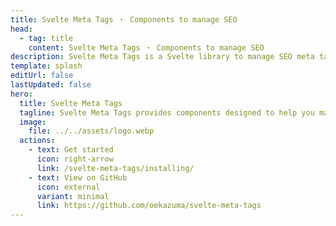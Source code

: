 ```yaml
---
title: Svelte Meta Tags ・ Components to manage SEO
head:
  - tag: title
    content: Svelte Meta Tags ・ Components to manage SEO
description: Svelte Meta Tags is a Svelte library to manage SEO meta tags in your Svelte applications. It provides a set of components to manage the meta tags in your Svelte applications.
template: splash
editUrl: false
lastUpdated: false
hero:
  title: Svelte Meta Tags
  tagline: Svelte Meta Tags provides components designed to help you manage SEO for Svelte projects.
  image:
    file: ../../assets/logo.webp
  actions:
    - text: Get started
      icon: right-arrow
      link: /svelte-meta-tags/installing/
    - text: View on GitHub
      icon: external
      variant: minimal
      link: https://github.com/oekazuma/svelte-meta-tags
---
```

